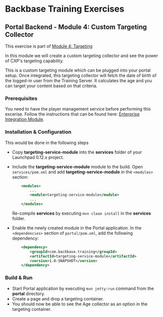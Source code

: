 # Backbase Training Exercises

## Portal Backend - Module 4: Custom Targeting Collector

This exercise is part of [Module 4: Targeting](https://github.com/Backbase/training-be-module-04/tree/code-migration)

In this module we will create a custom targeting collector and see the power of CXP's targeting capability.

This is a custom targeting module which can be plugged into your portal setup. Once integrated, this targeting collector will fetch the date of birth of the logged-in user from the Training Server. It calculates the age and you can target your content based on that criteria.

### Prerequisites

You need to have the player management service before performing this excerise.
Follow the instructions that can be found here: [Enterprise Integration Module](https://github.com/Backbase/training-be-module-01/tree/code-migration/enterprise-integration-module).

### Installation & Configuration

This would be done in the following steps 

- Copy **targeting-service-module** into the **services** folder of your Launchpad 0.12.x project.

- Include the **targeting-service-module** module to the build. Open `services/pom.xml` and add **targeting-service-module** in the `<modules>` section:
	```xml
	    <modules>
	        ...	    
	        <module>targeting-service-module</module>
	        ...
	    </modules>
	```	
	Re-compile **services** by executing `mvn clean install` in the **services** folder.
	
- Enable the newly created module in the Portal application. In the `<dependencies>` section of `portal/pom.xml`, add the following dependency:

	```xml
	    <dependency>
	        <groupId>com.backbase.training</groupId>
	        <artifactId>targeting-service-module</artifactId>
	        <version>1.0-SNAPSHOT</version>
	    </dependency>
	```

### Build & Run

- Start Portal application by executing `mvn jetty:run` command from the **portal** directory.
- Create a page and drop a targeting container.
- You should now be able to see the Age collector as an option in the targeting container.
